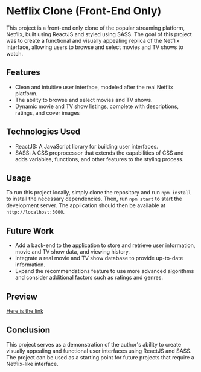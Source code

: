 # Netflix Clone (Front-End Only)

This project is a front-end only clone of the popular streaming platform, Netflix, built using ReactJS and styled using SASS. The goal of this project was to create a functional and visually appealing replica of the Netflix interface, allowing users to browse and select movies and TV shows to watch.

## Features
- Clean and intuitive user interface, modeled after the real Netflix platform.
- The ability to browse and select movies and TV shows.
- Dynamic movie and TV show listings, complete with descriptions, ratings, and cover images

## Technologies Used
- ReactJS: A JavaScript library for building user interfaces.
- SASS: A CSS preprocessor that extends the capabilities of CSS and adds variables, functions, and other features to the styling process.

## Usage
To run this project locally, simply clone the repository and run `npm install` to install the necessary dependencies. Then, run `npm start` to start the development server. The application should then be available at `http://localhost:3000`.

## Future Work
- Add a back-end to the application to store and retrieve user information, movie and TV show data, and viewing history.
- Integrate a real movie and TV show database to provide up-to-date information.
- Expand the recommendations feature to use more advanced algorithms and consider additional factors such as ratings and genres.

## Preview
[Here is the link](https://bilalyounes.github.io/NetflixClone)


## Conclusion
This project serves as a demonstration of the author's ability to create visually appealing and functional user interfaces using ReactJS and SASS. The project can be used as a starting point for future projects that require a Netflix-like interface.
